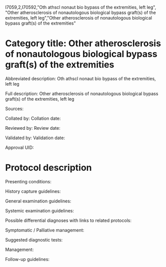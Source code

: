 I7059,2,I70592,"Oth athscl nonaut bio bypass of the extremities, left leg", "Other atherosclerosis of nonautologous biological bypass graft(s) of the extremities, left leg","Other atherosclerosis of nonautologous biological bypass graft(s) of the extremities"
# Category title: Other atherosclerosis of nonautologous biological bypass graft(s) of the extremities

Abbreviated description: Oth athscl nonaut bio bypass of the extremities, left leg

Full description: Other atherosclerosis of nonautologous biological bypass graft(s) of the extremities, left leg

Sources:

Collated by:
Collation date:

Reviewed by:
Review date:

Validated by:
Validation date:

Approval UID:

# Protocol description

Presenting conditions:

History capture guidelines:

General examination guidelines:

Systemic examination guidelines:

Possible differential diagnoses with links to related protocols:

Symptomatic / Palliative management:

Suggested diagnostic tests:

Management:

Follow-up guidelines:
